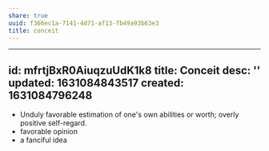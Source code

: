 ```yaml
---
share: true
uuid: f366ec1a-7141-4d71-af13-fb49a93b63e3
title: conceit
---
```

---
id: mfrtjBxR0AiuqzuUdK1k8
title: Conceit
desc: ''
updated: 1631084843517
created: 1631084796248
---

* Unduly favorable estimation of one's own abilities or worth; overly positive self-regard.
* favorable opinion
* a fanciful idea
